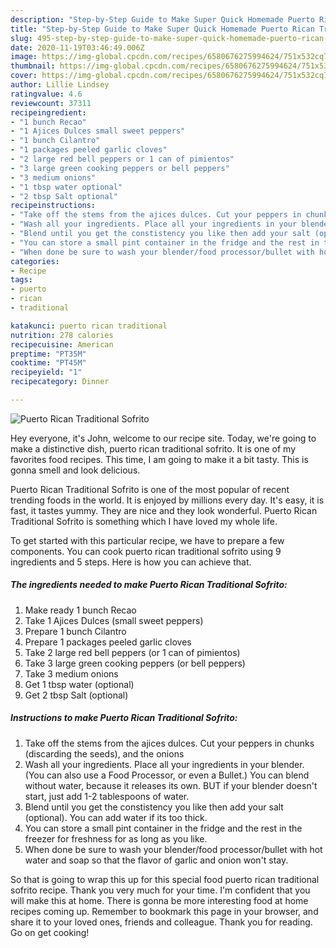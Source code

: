 ```yaml
---
description: "Step-by-Step Guide to Make Super Quick Homemade Puerto Rican Traditional Sofrito"
title: "Step-by-Step Guide to Make Super Quick Homemade Puerto Rican Traditional Sofrito"
slug: 495-step-by-step-guide-to-make-super-quick-homemade-puerto-rican-traditional-sofrito
date: 2020-11-19T03:46:49.006Z
image: https://img-global.cpcdn.com/recipes/6580676275994624/751x532cq70/puerto-rican-traditional-sofrito-recipe-main-photo.jpg
thumbnail: https://img-global.cpcdn.com/recipes/6580676275994624/751x532cq70/puerto-rican-traditional-sofrito-recipe-main-photo.jpg
cover: https://img-global.cpcdn.com/recipes/6580676275994624/751x532cq70/puerto-rican-traditional-sofrito-recipe-main-photo.jpg
author: Lillie Lindsey
ratingvalue: 4.6
reviewcount: 37311
recipeingredient:
- "1 bunch Recao"
- "1 Ajices Dulces small sweet peppers"
- "1 bunch Cilantro"
- "1 packages peeled garlic cloves"
- "2 large red bell peppers or 1 can of pimientos"
- "3 large green cooking peppers or bell peppers"
- "3 medium onions"
- "1 tbsp water optional"
- "2 tbsp Salt optional"
recipeinstructions:
- "Take off the stems from the ajices dulces. Cut your peppers in chunks (discarding the seeds), and the onions"
- "Wash all your ingredients. Place all your ingredients in your blender. (You can also use a Food Processor, or even a Bullet.) You can blend without water, because it releases its own. BUT if your blender doesn&#39;t start, just add 1-2 tablespoons of water."
- "Blend until you get the constistency you like then add your salt (optional). You can add water if its too thick."
- "You can store a small pint container in the fridge and the rest in the freezer for freshness for as long as you like."
- "When done be sure to wash your blender/food processor/bullet with hot water and soap so that the flavor of garlic and onion won&#39;t stay."
categories:
- Recipe
tags:
- puerto
- rican
- traditional

katakunci: puerto rican traditional 
nutrition: 278 calories
recipecuisine: American
preptime: "PT35M"
cooktime: "PT45M"
recipeyield: "1"
recipecategory: Dinner

---
```



![Puerto Rican Traditional Sofrito](https://img-global.cpcdn.com/recipes/6580676275994624/751x532cq70/puerto-rican-traditional-sofrito-recipe-main-photo.jpg)

Hey everyone, it's John, welcome to our recipe site. Today, we're going to make a distinctive dish, puerto rican traditional sofrito. It is one of my favorites food recipes. This time, I am going to make it a bit tasty. This is gonna smell and look delicious.



Puerto Rican Traditional Sofrito is one of the most popular of recent trending foods in the world. It is enjoyed by millions every day. It's easy, it is fast, it tastes yummy. They are nice and they look wonderful. Puerto Rican Traditional Sofrito is something which I have loved my whole life.


To get started with this particular recipe, we have to prepare a few components. You can cook puerto rican traditional sofrito using 9 ingredients and 5 steps. Here is how you can achieve that.

<!--inarticleads1-->

##### The ingredients needed to make Puerto Rican Traditional Sofrito:

1. Make ready 1 bunch Recao
1. Take 1 Ajices Dulces (small sweet peppers)
1. Prepare 1 bunch Cilantro
1. Prepare 1 packages peeled garlic cloves
1. Take 2 large red bell peppers (or 1 can of pimientos)
1. Take 3 large green cooking peppers (or bell peppers)
1. Take 3 medium onions
1. Get 1 tbsp water (optional)
1. Get 2 tbsp Salt (optional)




<!--inarticleads2-->

##### Instructions to make Puerto Rican Traditional Sofrito:

1. Take off the stems from the ajices dulces. Cut your peppers in chunks (discarding the seeds), and the onions
1. Wash all your ingredients. Place all your ingredients in your blender. (You can also use a Food Processor, or even a Bullet.) You can blend without water, because it releases its own. BUT if your blender doesn&#39;t start, just add 1-2 tablespoons of water.
1. Blend until you get the constistency you like then add your salt (optional). You can add water if its too thick.
1. You can store a small pint container in the fridge and the rest in the freezer for freshness for as long as you like.
1. When done be sure to wash your blender/food processor/bullet with hot water and soap so that the flavor of garlic and onion won&#39;t stay.




So that is going to wrap this up for this special food puerto rican traditional sofrito recipe. Thank you very much for your time. I'm confident that you will make this at home. There is gonna be more interesting food at home recipes coming up. Remember to bookmark this page in your browser, and share it to your loved ones, friends and colleague. Thank you for reading. Go on get cooking!

